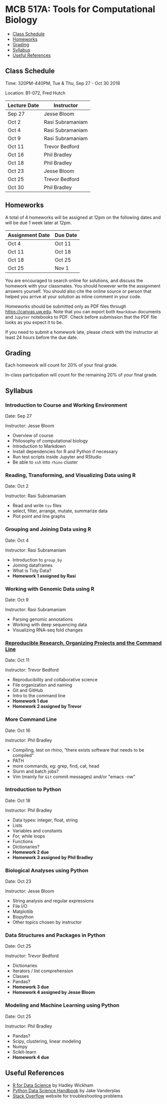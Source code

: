 # MCB 517A: Tools for Computational Biology

  * [Class Schedule](#class-schedule)
  * [Homeworks](#homeworks)
  * [Grading](#grading)
  * [Syllabus](#syllabus)
  * [Useful References](#useful-references)

## Class Schedule

Time: 320PM-440PM, Tue & Thu, Sep 27 - Oct 30 2018

Location: B1-072, Fred Hutch

| Lecture Date | Instructor       |
|--------------|------------------|
| Sep 27       | Jesse Bloom      |
| Oct 2        | Rasi Subramaniam |
| Oct 4        | Rasi Subramaniam |
| Oct 9        | Rasi Subramaniam |
| Oct 11       | Trevor Bedford   |
| Oct 16       | Phil Bradley     |
| Oct 18       | Phil Bradley     |
| Oct 23       | Jesse Bloom      |
| Oct 25       | Trevor Bedford   |
| Oct 30       | Phil Bradley     |

## Homeworks

A total of 4 homeworks will be assigned at 12pm on the following dates and will be due 1 week later at 12pm.

| Assignment Date | Due Date |
|-----------------|----------|
| Oct 4           | Oct 11   |
| Oct 11          | Oct 18   |
| Oct 18          | Oct 25   |
| Oct 25          | Nov 1    |

You are encouraged to search online for solutions, and discuss the homework with your classmates. You should however write the assignment answers yourself. You should also cite the online source or person that helped you arrive at your solution as inline comment in your code.

Homeworks should be submitted only as PDF files through <https://canvas.uw.edu>. Note that you can export both `Rmarkdown` documents and `Jupyter` notebooks to PDF. Check before submission that the PDF file looks as you expect it to be.

If you need to submit a homework late, please check with the instructor at least 24 hours before the due date.

## Grading

Each homework will count for 20% of your final grade.

In-class participation will count for the remaining 20% of your final grade.


## Syllabus


### Introduction to Course and Working Environment

Date: Sep 27

Instructor: Jesse Bloom

* Overview of course
* Philosophy of computational biology
* Introduction to Markdown
* Install dependencies for R and Python if necessary
* Run test scripts inside Jupyter and RStudio
* Be able to `ssh` into `rhino` cluster


### Reading, Transforming, and Visualizing Data using R

Date: Oct 2

Instructor: Rasi Subramaniam        

* Read and write `tsv` files
* select, filter, arrange, mutate, summarize data
* Plot point and line graphs


### Grouping and Joining Data using R

Date: Oct 4

Instructor: Rasi Subramaniam        

* Introduction to `group_by`
* Joining dataframes
* What is Tidy Data?
* **Homework 1 assigned by Rasi**


### Working with Genomic Data using R

Date: Oct 9

Instructor: Rasi Subramaniam        

* Parsing genomic annotations
* Working with deep sequencing data
* Visualizing RNA-seq fold changes


### [Reproducible Research, Organizing Projects and the Command Line](/lectures/lecture5)

Date: Oct 11

Instructor: Trevor Bedford

* Reproducibility and collaborative science
* File organization and naming
* Git and GitHub
* Intro to the command line
* **Homework 1 due**
* **Homework 2 assigned by Trevor**


### More Command Line

Date: Oct 16

Instructor: Phil Bradley

* Compiling, test on rhino, “there exists software that needs to be compiled”
* PATH
* more commands, eg: grep, find, cat, head
* Slurm and batch jobs?
* Vim (mainly for `Git` commit messages) and/or "emacs -nw"


### Introduction to Python

Date: Oct 18

Instructor: Phil Bradley

* Data types: integer, float, string
* Lists
* Variables and constants
* For, while loops
* Functions
* Dictionaries?
* **Homework 2 due**
* **Homework 3 assigned by Phil Bradley**


### Biological Analyses using Python

Date: Oct 23

Instructor: Jesse Bloom

* String analysis and regular expressions
* File I/O
* Matplotlib
* Biopython
* Other topics chosen by instructor


### Data Structures and Packages in Python

Date: Oct 25

Instructor: Trevor Bedford

* Dictionaries
* Iterators / list comprehension
* Classes
* Pandas?
* **Homework 3 due**
* **Homework 4 assigned by Jesse Bloom**


### Modeling and Machine Learning using Python

Date: Oct 25

Instructor: Phil Bradley

* Pandas?
* Scipy, clustering, linear modeling
* Numpy
* Scikit-learn
* **Homework 4 due**


## Useful References

- [R for Data Science](http://r4ds.had.co.nz/) by Hadley Wickham
- [Python Data Science Handbook](https://jakevdp.github.io/PythonDataScienceHandbook/) by Jake Vanderplas
- [Stack Overflow](https://stackoverflow.com/) website for troubleshooting problems
